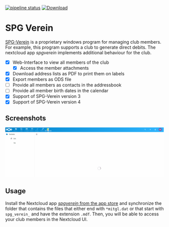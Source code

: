 [![pipeline status](https://gitlab.com/schrieveslaach/nextcloud-spgverein-app/badges/master/pipeline.svg)](https://gitlab.com/schrieveslaach/nextcloud-spgverein-app/-/commits/master)
[![Download](https://img.shields.io/badge/download-spgverein.tar.gz-blue.svg)](https://gitlab.com/schrieveslaach/nextcloud-spgverein-app/-/jobs/artifacts/master/raw/spgverein.tar.gz?job=package)

# SPG Verein

[SPG-Verein](https://spg-direkt.de/) is a proprietary windows program for managing club members. For example, this program supports a club to generate direct debits. The nextcloud app *spgverein* implements additional behaviour for the club. 

- [x] Web-Interface to view all members of the club
  - [x] Access the member attachments
- [x] Download address lists as PDF to print them on labels
- [x] Export members as ODS file
- [ ] Provide all members as contacts in the addressbook
- [ ] Provide all member birth dates in the calendar
- [x] Support of SPG-Verein version 3
- [x] Support of SPG-Verein version 4

## Screenshots

![Screenshot SPG Verein](assets/screencast.gif)


## Usage

Install the Nextcloud app [*spgverein* from the app store](https://apps.nextcloud.com/apps/spgverein) and synchronize the folder that contains the files that either end with `*mitgl.dat` or that start with `spg_verein_` and have the extension `.mdf`. Then, you will be able to access your club members in the Nextcloud UI.

